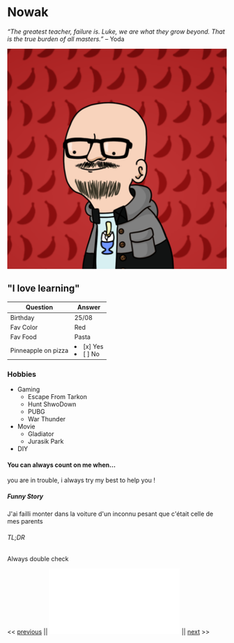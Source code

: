  # Nowak

*“The greatest teacher, failure is. Luke, we are what they grow beyond.
That is the true burden of all masters.”* – Yoda

![Profil Picture](/Wankul.png "Profile Pic")

## "I love learning"

| Question | Answer |
| --- | --- |
| Birthday | 25/08 |
| Fav Color | Red |
| Fav Food | Pasta |
| Pinneapple on pizza | <lu><li> [x] Yes</li> <li> [ ] No </li></lu> |

### Hobbies

* Gaming
	* Escape From Tarkon
	* Hunt ShwoDown
	* PUBG
	* War Thunder
* Movie
	* Gladiator
	* Jurasik Park
* DIY

#### You can always count on me when...

you are in trouble, i always try my best to help you !

##### Funny Story

J'ai failli monter dans la voiture d'un inconnu 
pesant que c'était celle de mes parents

###### TL;DR

Always double check

<< [previous](https://github.com/PREVIOUS_STUDENT/markdown-challenge/README.md) || ![Antoine Nowak](git@github.com:Tatooine93/markdown-challenge.git/README.md) || [next](https://github.com/NEXT_STUDENT/markdown-challenge/README.md) >>
